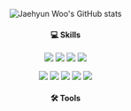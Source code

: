 <div align="center"> 

![Jaehyun Woo's GitHub stats](https://github-readme-stats.vercel.app/api?username=Ausdauer1&show_icons=true&theme=tokyonight)

#### 💻 Skills
<p>
  </p>
<p>
  <img src="https://img.shields.io/badge/JavaScript-F7DF1E?style=flat-square&logo=JavaScript&logoColor=black">
  <img src="https://img.shields.io/badge/Node.js-339933?style=flat-square&logo=Node.js&logoColor=white>
  <img src="https://img.shields.io/badge/Express-000000?style=flat-square&logo=Express&logoColor=white> 
  <img src="https://img.shields.io/badge/MySQL-4479A1?style=flat-square&logo=MySQL&logoColor=white>       
  <img src="https://img.shields.io/badge/Sequelize-52B0E7?style=flat-square&logo=Sequelize&logoColor=white>  
  <img src="https://img.shields.io/badge/MongoDB-47A248?style=flat-square&logo=MongoDB&logoColor=white>  
  <img src="https://img.shields.io/badge/JSONWebTokens-000000?style=flat-square&logo=JSONWebTokens&logoColor=white> 
</p>
<p>
  <img src="https://img.shields.io/badge/javascript-F7DF1E?style=flat&logo=javascript&logoColor=black"> 
  <img src="https://img.shields.io/badge/React-87CEFA?style=flat&logo=React&logoColor=white">
  <img src="https://img.shields.io/badge/Redux-764ABC?style=flat&logo=Redux&logoColor=white"/>
  <img src="https://img.shields.io/badge/HTML5-E34F26?style=flat&logo=html5&logoColor=white"/>
  <img src="https://img.shields.io/badge/CSS3-1572B6?style=flat&logo=css3&logoColor=white"/>
</p>
  
#### 🛠 Tools

  
</div>
  
